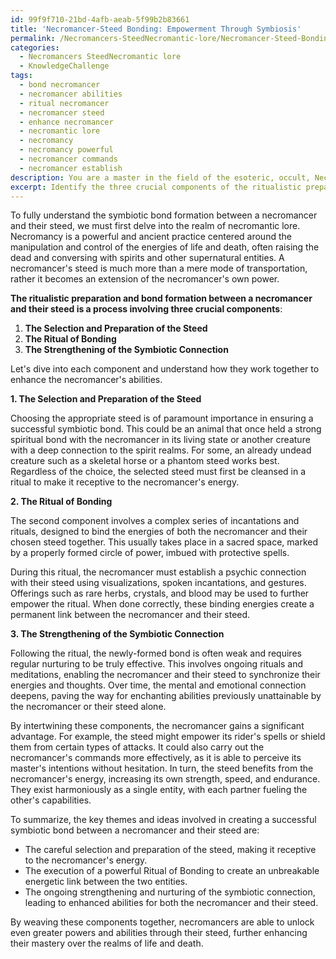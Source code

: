 ```yaml
---
id: 99f9f710-21bd-4afb-aeab-5f99b2b83661
title: 'Necromancer-Steed Bonding: Empowerment Through Symbiosis'
permalink: /Necromancers-SteedNecromantic-lore/Necromancer-Steed-Bonding-Empowerment-Through-Symbiosis/
categories:
  - Necromancers SteedNecromantic lore
  - KnowledgeChallenge
tags:
  - bond necromancer
  - necromancer abilities
  - ritual necromancer
  - necromancer steed
  - enhance necromancer
  - necromantic lore
  - necromancy
  - necromancy powerful
  - necromancer commands
  - necromancer establish
description: You are a master in the field of the esoteric, occult, Necromancers SteedNecromantic lore and Education. You are a writer of tests, challenges, textbooks and deep knowledge on Necromancers SteedNecromantic lore for initiates and students to gain deep insights and understanding from. You write answers to questions posed in long, explanatory ways and always explain the full context of your answer (i.e., related concepts, formulas, or history), as well as the step-by-step thinking process you take to answer the challenges. Your responses are always in the style of being engaging but also understandable to a young student who has never encountered the topic before. Summarize the key themes, ideas, and conclusions at the end.
excerpt: Identify the three crucial components of the ritualistic preparation and symbiotic bond formation between a necromancer and their steed, and explain how the intertwining of these components leads to the enhancement of the necromancer's abilities through their mount.
---
```

To fully understand the symbiotic bond formation between a necromancer and their steed, we must first delve into the realm of necromantic lore. Necromancy is a powerful and ancient practice centered around the manipulation and control of the energies of life and death, often raising the dead and conversing with spirits and other supernatural entities. A necromancer's steed is much more than a mere mode of transportation, rather it becomes an extension of the necromancer's own power.

**The ritualistic preparation and bond formation between a necromancer and their steed is a process involving three crucial components**: 

1. **The Selection and Preparation of the Steed**
2. **The Ritual of Bonding**
3. **The Strengthening of the Symbiotic Connection**

Let's dive into each component and understand how they work together to enhance the necromancer's abilities.

**1. The Selection and Preparation of the Steed**

Choosing the appropriate steed is of paramount importance in ensuring a successful symbiotic bond. This could be an animal that once held a strong spiritual bond with the necromancer in its living state or another creature with a deep connection to the spirit realms. For some, an already undead creature such as a skeletal horse or a phantom steed works best. Regardless of the choice, the selected steed must first be cleansed in a ritual to make it receptive to the necromancer's energy.

**2. The Ritual of Bonding**

The second component involves a complex series of incantations and rituals, designed to bind the energies of both the necromancer and their chosen steed together. This usually takes place in a sacred space, marked by a properly formed circle of power, imbued with protective spells.

During this ritual, the necromancer must establish a psychic connection with their steed using visualizations, spoken incantations, and gestures. Offerings such as rare herbs, crystals, and blood may be used to further empower the ritual. When done correctly, these binding energies create a permanent link between the necromancer and their steed.

**3. The Strengthening of the Symbiotic Connection**

Following the ritual, the newly-formed bond is often weak and requires regular nurturing to be truly effective. This involves ongoing rituals and meditations, enabling the necromancer and their steed to synchronize their energies and thoughts. Over time, the mental and emotional connection deepens, paving the way for enchanting abilities previously unattainable by the necromancer or their steed alone. 

By intertwining these components, the necromancer gains a significant advantage. For example, the steed might empower its rider's spells or shield them from certain types of attacks. It could also carry out the necromancer's commands more effectively, as it is able to perceive its master's intentions without hesitation. In turn, the steed benefits from the necromancer's energy, increasing its own strength, speed, and endurance. They exist harmoniously as a single entity, with each partner fueling the other's capabilities. 

To summarize, the key themes and ideas involved in creating a successful symbiotic bond between a necromancer and their steed are:

- The careful selection and preparation of the steed, making it receptive to the necromancer's energy.
- The execution of a powerful Ritual of Bonding to create an unbreakable energetic link between the two entities.
- The ongoing strengthening and nurturing of the symbiotic connection, leading to enhanced abilities for both the necromancer and their steed.

By weaving these components together, necromancers are able to unlock even greater powers and abilities through their steed, further enhancing their mastery over the realms of life and death.
